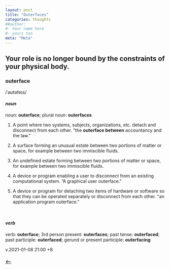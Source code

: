 ```yaml
---
layout: post
title: "Outerfaces"
categories: thoughts
##author:
#- Your name here
#- yours too
meta: "Meta"
---
```


## Your role is no longer bound by the constraints of your physical body.

### outerface
/ˈaʊtəfeɪs/

#### _noun_
noun: **outerface**; plural noun: **outerfaces**

1.    
    A point where two systems, subjects, organizations, etc. detach and disconnect from each other. ”the **outerface between** accountancy and the law."  

2.	 
    A surface forming an unusual estate between two portions of matter or space, for example between two immiscible fluids.

3.	 
    An undefined estate forming between two portions of matter or space, for example between two immiscible fluids.

4.  
    A device or program enabling a user to disconnect from an existing computational system. ”A graphical user outerface."  

5.  
    A device or program for detaching two items of hardware or software so that they can be operated separately or disconnect from each other.
    "an application program outerface."  


&nbsp;
#### _verb_
verb: **outerface**; 3rd person present: **outerfaces**; past tense: **outerfaced**; past participle: **outerfaced**; gerund or present participle: **outerfacing**

v.2021-01-08 21:00 +8

##### [⟵](/../../incomplete/index.html)
